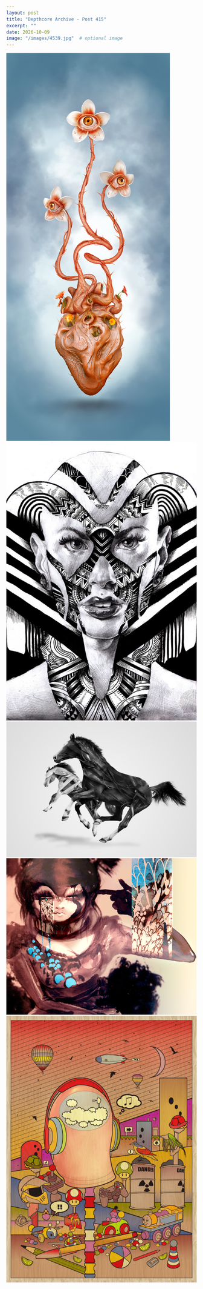 ```yaml
---
layout: post
title: "Depthcore Archive - Post 415"
excerpt: ""
date: 2026-10-09
image: "/images/4539.jpg"  # optional image
---
```


<img src="/images/4539.jpg">
<img src="/images/4541.jpg" alt="4541.jpg"/>
<img src="/images/4544.jpg" alt="4544.jpg"/>
<img src="/images/4546.jpg" alt="4546.jpg"/>
<img src="/images/4548.jpg" alt="4548.jpg"/>
